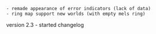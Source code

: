 	- remade appearance of error indicators (lack of data)
	- ring map support new worlds (with empty mels ring)
version 2.3
	- started changelog